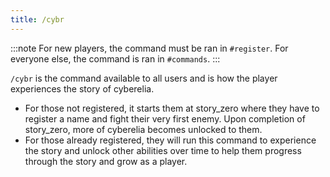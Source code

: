 ```yaml
---
title: /cybr
---
```


:::note
For new players, the command must be ran in `#register`. For everyone else, the command is ran in `#commands`.
:::

`/cybr` is the command available to all users and is how the player experiences the story of cyberelia.

-   For those not registered, it starts them at story_zero where they have to register a name and fight their very first enemy. Upon completion of story_zero, more of cyberelia becomes unlocked to them.
-   For those already registered, they will run this command to experience the story and unlock other abilities over time to help them progress through the story and grow as a player.
